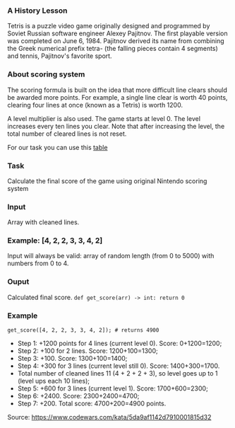 ### A History Lesson
Tetris is a puzzle video game originally designed and programmed by Soviet Russian software engineer Alexey Pajitnov. The first playable version was completed on June 6, 1984. Pajitnov derived its name from combining the Greek numerical prefix tetra- (the falling pieces contain 4 segments) and tennis, Pajitnov's favorite sport.

### About scoring system
The scoring formula is built on the idea that more difficult line clears should be awarded more points. For example, a single line clear is worth 40 points, clearing four lines at once (known as a Tetris) is worth 1200.

A level multiplier is also used. The game starts at level 0. The level increases every ten lines you clear. Note that after increasing the level, the total number of cleared lines is not reset.

For our task you can use this [table](https://www.codewars.com/kata/5da9af1142d7910001815d32)  


### Task
Calculate the final score of the game using original Nintendo scoring system

### Input
Array with cleaned lines.

### Example: [4, 2, 2, 3, 3, 4, 2]
Input will always be valid: array of random length (from 0 to 5000) with numbers from 0 to 4.

### Ouput
Calculated final score.
`def get_score(arr) -> int: return 0`

### Example
`get_score([4, 2, 2, 3, 3, 4, 2]); # returns 4900`

- Step 1: +1200 points for 4 lines (current level 0). Score: 0+1200=1200;
- Step 2: +100 for 2 lines. Score: 1200+100=1300;
- Step 3: +100. Score: 1300+100=1400;
- Step 4: +300 for 3 lines (current level still 0). Score: 1400+300=1700.
- Total number of cleaned lines 11 (4 + 2 + 2 + 3), so level goes up to 1 (level ups each 10 lines);
- Step 5: +600 for 3 lines (current level 1). Score: 1700+600=2300;
- Step 6: +2400. Score: 2300+2400=4700;
- Step 7: +200. Total score: 4700+200=4900 points.

Source: https://www.codewars.com/kata/5da9af1142d7910001815d32
